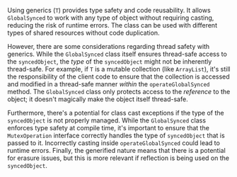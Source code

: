 Using generics (`T`) provides type safety and code reusability. It allows `GlobalSynced` to work with any type of object without requiring casting, reducing the risk of runtime errors. The class can be used with different types of shared resources without code duplication.

However, there are some considerations regarding thread safety with generics. While the `GlobalSynced` class itself ensures thread-safe access to the `syncedObject`, the *type* of the `syncedObject` might not be inherently thread-safe. For example, if `T` is a mutable collection (like `ArrayList`), it's still the responsibility of the client code to ensure that the collection is accessed and modified in a thread-safe manner *within* the `operateGlobalSynced` method. The `GlobalSynced` class only protects access to the *reference* to the object; it doesn't magically make the object itself thread-safe.

Furthermore, there's a potential for class cast exceptions if the type of the `syncedObject` is not properly managed. While the `GlobalSynced` class enforces type safety at compile time, it's important to ensure that the `MutexOperation` interface correctly handles the type of `syncedObject` that is passed to it. Incorrectly casting inside `operateGlobalSynced` could lead to runtime errors. Finally, the generified nature means that there is a potential for erasure issues, but this is more relevant if reflection is being used on the `syncedObject`.